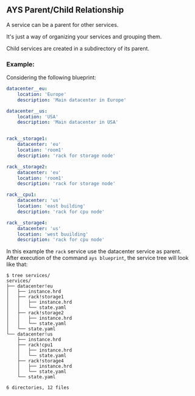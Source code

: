 ## AYS Parent/Child Relationship

A service can be a parent for other services.

It's just a way of organizing your services and grouping them.

Child services are created in a subdirectory of its parent.


### Example:

Considering the following blueprint:

```yaml
datacenter__eu:
    location: 'Europe'
    description: 'Main datacenter in Europe'

datacenter__us:
    location: 'USA'
    description: 'Main datacenter in USA'


rack__storage1:
    datacenter: 'eu'
    location: 'room1'
    description: 'rack for storage node'

rack__storage2:
    datacenter: 'eu'
    location: 'room1'
    description: 'rack for storage node'

rack__cpu1:
    datacenter: 'us'
    location: 'east building'
    description: 'rack for cpu node'

rack__storage4:
    datacenter: 'us'
    location: 'west buuilding'
    description: 'rack for cpu node'
```

In this example the `rack` service use the datacenter service as parent.  
After execution of the command `ays blueprint`, the service tree will look like that:

```shell
$ tree services/
services/
├── datacenter!eu
│   ├── instance.hrd
│   ├── rack!storage1
│   │   ├── instance.hrd
│   │   └── state.yaml
│   ├── rack!storage2
│   │   ├── instance.hrd
│   │   └── state.yaml
│   └── state.yaml
└── datacenter!us
    ├── instance.hrd
    ├── rack!cpu1
    │   ├── instance.hrd
    │   └── state.yaml
    ├── rack!storage4
    │   ├── instance.hrd
    │   └── state.yaml
    └── state.yaml

6 directories, 12 files

```
